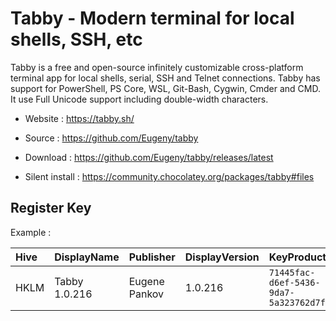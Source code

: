 # Tabby - Modern terminal for local shells, SSH, etc

Tabby is a free and open-source infinitely customizable cross-platform terminal app for local shells, serial, SSH and Telnet connections.
Tabby has support for PowerShell, PS Core, WSL, Git-Bash, Cygwin, Cmder and CMD.
It use Full Unicode support including double-width characters.

* Website : https://tabby.sh/
* Source : https://github.com/Eugeny/tabby

* Download : https://github.com/Eugeny/tabby/releases/latest
* Silent install : https://community.chocolatey.org/packages/tabby#files


## Register Key

Example :

 | Hive | DisplayName | Publisher | DisplayVersion | KeyProduct | UninstallExe |
 |:---- |:----------- |:--------- |:-------------- |:---------- |:------------ |
 | HKLM | Tabby 1.0.216 | Eugene Pankov | 1.0.216 | `71445fac-d6ef-5436-9da7-5a323762d7f5` | `"C:\Program Files\Tabby\Uninstall Tabby.exe" /allusers` | 
